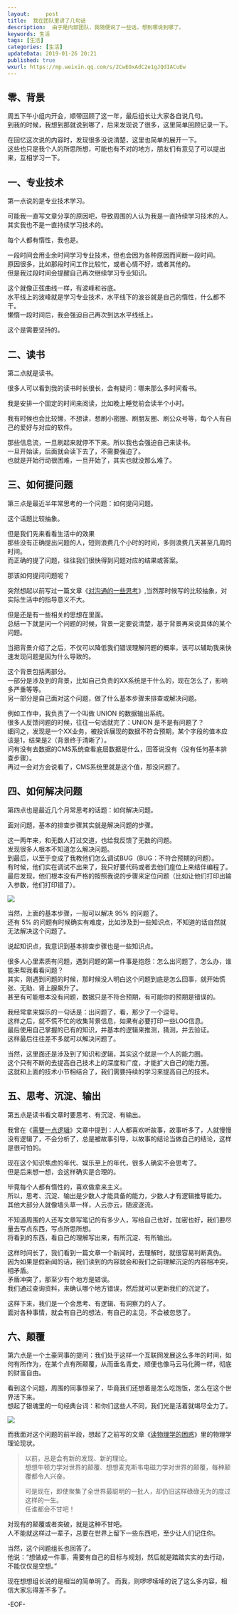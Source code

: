 ```yaml
---   
layout:     post  
title:  我在团队里讲了几句话  
description:  由于是内部团队，我随便说了一些话，想到哪说到哪了。  
keywords: 生活  
tags: [生活]    
categories: [生活]  
updateData: 2019-01-26 20:21 
published: true   
wxurl: https://mp.weixin.qq.com/s/2CwEOxAdC2e1gJQdIACuEw  
---  
```



## 零、背景  

周五下午小组内开会，顺带回顾了这一年，最后组长让大家各自说几句。  
到我的时候，我想到那就说到哪了，后来发现说了很多，这里简单回顾记录一下。  


在回忆这次说的内容时，发现很多没说清楚，这里也简单的展开一下。  
这些也只是我个人的所思所想，可能也有不对的地方，朋友们有意见了可以提出来，互相学习一下。  


## 一、专业技术  


第一点说的是专业技术学习。   


可能我一直写文章分享的原因吧，导致周围的人认为我是一直持续学习技术的人。  
其实我也不是一直持续学习技术的。   


每个人都有惰性，我也是。  


一段时间会用业余时间学习专业技术，但也会因为各种原因而间断一段时间。   
原因很多，比如那段时间工作比较忙，或者心情不好，或者其他的。   
但是我过段时间会提醒自己再次继续学习专业知识。   


这个就像正弦曲线一样，有波峰和谷底。  
水平线上的波峰就是学习专业技术，水平线下的波谷就是自己的惰性，什么都不干。  
懒惰一段时间后，我会强迫自己再次到达水平线纸上。  


这个是需要坚持的。  


## 二、读书  


第二点就是读书。   


很多人可以看到我的读书时长很长，会有疑问：哪来那么多时间看书。   


我是安排一个固定的时间来阅读，比如晚上睡觉前会读半个小时。  


我有时候也会比较懒，不想读，想刷小密圈、刷朋友圈、刷公众号等，每个人有自己的爱好与对应的软件。   


那些信息流，一旦刷起来就停不下来。所以我也会强迫自己来读书。   
一旦开始读，后面就会读下去了，不需要强迫了。   
也就是开始行动很困难，一旦开始了，其实也就没那么难了。  


## 三、如何提问题  


第三点是最近半年常思考的一个问题：如何提问问题。   


这个话题比较抽象。  


但是我们先来看看生活中的效果  
那些没有正确提出问题的人，短则浪费几个小时的时间，多则浪费几天甚至几周的时间。  
而正确的提了问题，往往我们很快得到问题对应的结果或答案。  


那该如何提问问题呢？  


突然想起以前写过一篇文章《[对沟通的一些思考](https://mp.weixin.qq.com/s/7sUJ4siTRVJBBMk9staPrw)》,当然那时候写的比较抽象，对实际生活中的指导意义不大。  


但是还是有一些相关的思想在里面。  
总结一下就是问一个问题的时候，背景一定要说清楚，基于背景再来说具体的某个问题。  


当把背景介绍了之后，不仅可以降低我们错误理解问题的概率，该可以辅助我来快速发现问题是因为什么导致的。  


这个背景包括两部分。  
一部分是涉及到的背景，比如自己负责的XX系统是干什么的，现在怎么了，影响多严重等等。  
另一部分是自己面对这个问题，做了什么基本步骤来排查或解决问题。  


例如工作中，我负责了一个叫做 UNION 的数据输出系统。  
很多人反馈问题的时候，往往一句话就完了：UNION 是不是有问题了？  
细问之，发现是一个XX业务，被投诉展现的数据不符合预期，某个字段的值本应该是1，结果是2（背景终于清晰了）。  
问有没有去数据的CMS系统查看底层数据是什么，回答说没有（没有任何基本排查步骤）。  
再过一会对方会说看了，CMS系统里就是这个值，那没问题了。  



## 四、如何解决问题  


第四点也是最近几个月常思考的话题：如何解决问题。  


面对问题，基本的排查步骤其实就是解决问题的步骤。  


这一两年来，和无数人打过交道，也给我反馈了无数的问题。  
发现很多人根本不知道怎么解决问题。  
到最后，以至于变成了我教他们怎么调试BUG（BUG：不符合预期的问题）。  
有时候，他们实在调试不出来了，我只好要代码或者去他们座位上来结伴编程了。  
最后发现，他们根本没有严格的按照我说的步骤来定位问题（比如让他们打印出输入参数，他们打印错了）。  


![](//res2019.tiankonguse.com/images/2019/01/15445207526082.png)  


当然，上面的基本步骤，一般可以解决 95% 的问题了。  
还有 5% 的问题有时候确实有难度，比如涉及到一些知识点，不知道的话自然就无法解决这个问题了。  


说起知识点，我意识到基本排查步骤也是一些知识点。  


很多人心里素质有问题，遇到问题的第一件事是抱怨：怎么出问题了，怎么办，谁能来帮我看看问题？  
其实，刚遇到问题的时候，那时候没人明白这个问题到底是怎么回事，就开始慌张、无助、肾上腺飙升了。  
甚至有可能根本没有问题，数据只是不符合预期，有可能你的预期是错误的。  


我经常拿来娱乐的一句话是：出问题了，看，那少了一个逗号。  
这样之后，就不慌不忙的收集背景信息，如果有必要打印一些LOG信息。  
最后使用自己掌握的已有的知识，并基本的逻辑来推测，猜测，并去验证。  
这样最后往往差不多就可以解决问题了。  


当然，这里面还是涉及到了知识和逻辑，其实这个就是一个人的能力圈。  
这个只有不断的去提高自己技术上的深度和广度，才能扩大自己的能力圈。  
这就和上面的技术小节相结合了，我们需要持续的学习来提高自己的技术。


## 五、思考、沉淀、输出


第五点是读书看文章时要思考、有沉淀、有输出。  


我曾在《[需要一点逻辑](https://mp.weixin.qq.com/s/i22rD_BuQK7ex1VrNvZHVg)》文章中提到：人人都喜欢听故事，故事听多了，人就慢慢没有逻辑了，不会分析了，总是被故事引导，以故事的结论当做自己的结论，这样是很可怕的。  


现在这个知识焦虑的年代、娱乐至上的年代，很多人确实不会思考了。  
但是后来想一想，会这样确实是合理的。  


毕竟每个人都有惰性的，喜欢做拿来主义。  
所以，思考、沉淀、输出是少数人才能具备的能力，少数人才有逻辑推导能力。  
其他大部分人就像墙头草一样，人云亦云，随波逐流。  


不知道周围的人还写文章写笔记的有多少人，写给自己也好，加密也好，我们要尽量去写点东西，写点所思所想。  
将看到的东西，看自己的理解写出来，有所沉淀、有所输出。  


这样时间长了，我们看到一篇文章一个新闻时，去理解时，就很容易判断真伪。  
因为如果是假新闻的话，我们读到的内容就会和我们之前理解沉淀的内容相冲突，相矛盾。  
矛盾冲突了，那至少有个地方是错误。  
我们通过查询资料，来确认哪个地方错误，然后就可以更新我们的沉淀了。  


这样下来，我们是一个会思考、有逻辑、有洞察力的人了。  
面对各种事情，就会有自己的想法，有自己的主见，不会被忽悠了。  



## 六、颠覆


第六点是一个土豪同事的提问：我们处于这样一个互联网发展这么多年的时间，如何有所作为，在某个点有所颠覆，从而垂名青史，顺便也像马云马化腾一样，彻底的财富自由。  


看到这个问题，周围的同事惊呆了，毕竟我们还想着是怎么吃饱饭，怎么在这个世界活下来。  
想起了银魂里的一句经典台词：和你们这些人不同，我们光是活着就竭尽全力了。  


![](//res2019.tiankonguse.com/images/2019/01/838ba61ea8d3fd1f8a95717c324e251f94ca5fdc.jpg)  


而我面对这个问题的前半段，想起了之前写的文章《[读物理学的困惑](https://mp.weixin.qq.com/s/ZhpjbW21XCDYfFhAzuQsiQ)》里的物理学理论现状。  


> 以前，总是会有新的发现、新的理论。  
> 想想牛顿力学对世界的颠覆、想想麦克斯韦电磁力学对世界的颠覆，每种颠覆都令人兴奋。  
>   
> 可是现在，即使聚集了全世界最聪明的一批人，却仍旧这样碌碌无为的度过这样的一生。  
> 任谁都会不甘吧！  


对现有的颠覆或者突破，就是这种不甘吧。  
人不能就这样过一辈子，总要在世界上留下一些东西吧，至少让人们记住你。  


当然，这个问题组长也回答了。  
他说：“想做成一件事，需要有自己的目标与规划，然后就是踏踏实实的去行动，不能仅仅是空想。”  


现在想想组长说的是相当的简单明了。
而我，则啰啰嗦嗦的说了这么多内容，相信大家忘得差不多了。  




-EOF-  


  
